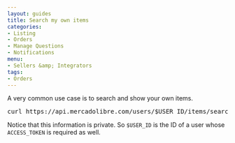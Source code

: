 ```yaml
---
layout: guides
title: Search my own items
categories: 
- Listing
- Orders
- Manage Questions
- Notifications
menu: 
- Sellers &amp; Integrators
tags: 
- Orders
---
```


A very common use case is to search and show your own items. 


<pre class="terminal">
curl https://api.mercadolibre.com/users/$USER_ID/items/search?access_token=$ACCESS_TOKEN
</pre>

Notice that this information is private. So `$USER_ID` is the ID of a user whose `ACCESS_TOKEN` is required as well.
